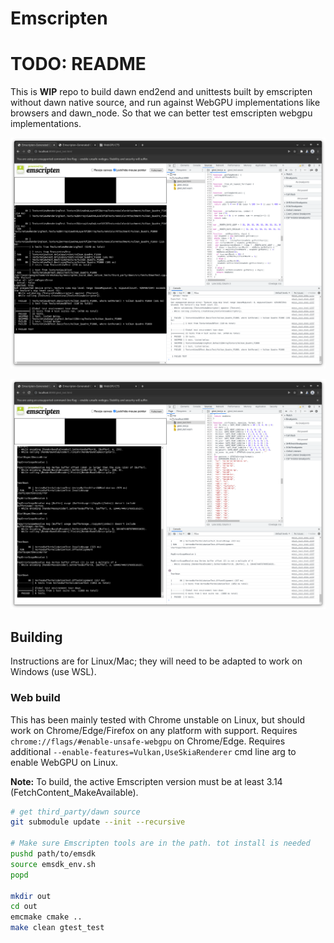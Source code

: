 # Emscripten 

# TODO: README

This is **WIP** repo to build dawn end2end and unittests built by emscripten without dawn native source, and run against WebGPU implementations like browsers and dawn_node. So that we can better test emscripten webgpu implementations.

![](imgs/dawn_end2end_tests.png)

![](imgs/dawn_unittests.png)

## Building

Instructions are for Linux/Mac; they will need to be adapted to work on Windows (use WSL).

### Web build

This has been mainly tested with Chrome unstable on Linux, but should work on
Chrome/Edge/Firefox on any platform with support.
Requires `chrome://flags/#enable-unsafe-webgpu` on Chrome/Edge.
Requires additional `--enable-features=Vulkan,UseSkiaRenderer` cmd line arg to enable WebGPU on Linux.


**Note:** To build, the active Emscripten version must be at least 3.14 (FetchContent_MakeAvailable).

```sh
# get third_party/dawn source
git submodule update --init --recursive

# Make sure Emscripten tools are in the path. tot install is needed
pushd path/to/emsdk
source emsdk_env.sh
popd

mkdir out
cd out
emcmake cmake ..
make clean gtest_test
```

